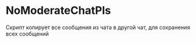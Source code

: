 # NoModerateChatPls
Скрипт копирует все сообщения из чата в другой чат, для сохранения всех сообщений
